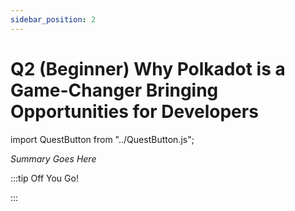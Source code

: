 ```yaml
---
sidebar_position: 2
---
```


# Q2 (Beginner) Why Polkadot is a Game-Changer Bringing Opportunities for Developers
import QuestButton from "../QuestButton.js";

_Summary Goes Here_

:::tip Off You Go!

<QuestButton text="Quest" />

:::

